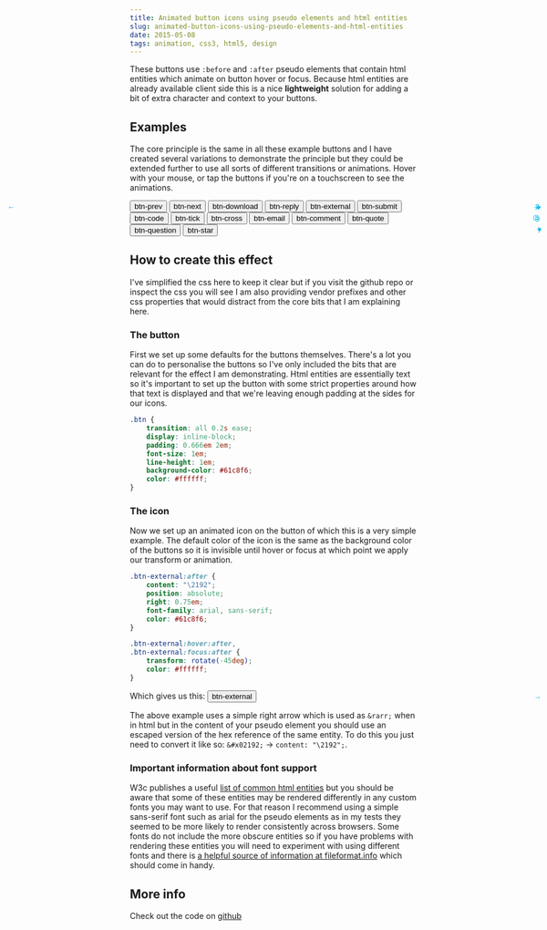 ```yaml
---
title: Animated button icons using pseudo elements and html entities
slug: animated-button-icons-using-pseudo-elements-and-html-entities
date: 2015-05-08
tags: animation, css3, html5, design
---
```


These buttons use `:before` and `:after` pseudo elements that contain html entities which animate on button hover or focus. Because html entities are already available client side this is a nice **lightweight** solution for adding a bit of extra character and context to your buttons.

## Examples

The core principle is the same in all these example buttons and I have created several variations to demonstrate the principle but they could be extended further to use all sorts of different transitions or animations. Hover with your mouse, or tap the buttons if you're on a touchscreen to see the animations.

<button class="btn btn-prev">btn-prev</button> <button class="btn btn-next">btn-next</button> <button class="btn btn-download">btn-download</button> <button class="btn btn-reply">btn-reply</button> <button class="btn btn-external">btn-external</button> <button class="btn btn-submit">btn-submit</button> <button class="btn btn-code">btn-code</button> <button class="btn btn-tick">btn-tick</button> <button class="btn btn-cross">btn-cross</button> <button class="btn btn-email">btn-email</button> <button class="btn btn-comment">btn-comment</button> <button class="btn btn-quote">btn-quote</button> <button class="btn btn-question">btn-question</button> <button class="btn btn-star">btn-star</button>

## How to create this effect

I've simplified the css here to keep it clear but if you visit the github repo or inspect the css you will see I am also providing vendor prefixes and other css properties that would distract from the core bits that I am explaining here.

### The button

First we set up some defaults for the buttons themselves. There's a lot you can do to personalise the buttons so I've only included the bits that are relevant for the effect I am demonstrating. Html entities are essentially text so it's important to set up the button with some strict properties around how that text is displayed and that we're leaving enough padding at the sides for our icons.

```css
.btn {
    transition: all 0.2s ease;
    display: inline-block;
    padding: 0.666em 2em;
    font-size: 1em;
    line-height: 1em;
    background-color: #61c8f6;
    color: #ffffff;
}
```

### The icon

Now we set up an animated icon on the button of which this is a very simple example. The default color of the icon is the same as the background color of the buttons so it is invisible until hover or focus at which point we apply our transform or animation.

```css
.btn-external:after {
    content: "\2192";
    position: absolute;
    right: 0.75em;
    font-family: arial, sans-serif;
    color: #61c8f6;
}

.btn-external:hover:after,
.btn-external:focus:after {
    transform: rotate(-45deg);
    color: #ffffff;
}
```

Which gives us this: <button class="btn btn-external">btn-external</button>

The above example uses a simple right arrow which is used as `&rarr;` when in html but in the content of your pseudo element you should use an escaped version of the hex reference of the same entity. To do this you just need to convert it like so: `&#x02192;` -> `content: "\2192";`.

### Important information about font support

W3c publishes a useful [list of common html entities][1] but you should be aware that some of these entities may be rendered differently in any custom fonts you may want to use. For that reason I recommend using a simple sans-serif font such as arial for the pseudo elements as in my tests they seemed to be more likely to render consistently across browsers. Some fonts do not include the more obscure entities so if you have problems with rendering these entities you will need to experiment with using different fonts and there is [a helpful source of information at fileformat.info][2] which should come in handy.

## More info

Check out the code on [github][3]

<style>
@-webkit-keyframes blink {
  1%,
  50% {
    opacity: 1;
  }
  51%,
  100% {
    opacity: 0;
  }
}
@keyframes blink {
  0%,
  50% {
    opacity: 0;
  }
  51%,
  100% {
    opacity: 1;
  }
}
@-webkit-keyframes rotate {
  1% {
    -webkit-transform: rotateZ(0deg);
    -moz-transform: rotateZ(0deg);
    -ms-transform: rotateZ(0deg);
    -o-transform: rotateZ(0deg);
    transform: rotateZ(0deg);
  }
  100% {
    -webkit-transform: rotateZ(360deg);
    -moz-transform: rotateZ(360deg);
    -ms-transform: rotateZ(360deg);
    -o-transform: rotateZ(360deg);
    transform: rotateZ(360deg);
  }
}
@keyframes rotate {
  1% {
    -webkit-transform: rotateZ(0deg);
    -moz-transform: rotateZ(0deg);
    -ms-transform: rotateZ(0deg);
    -o-transform: rotateZ(0deg);
    transform: rotateZ(0deg);
  }
  100% {
    -webkit-transform: rotateZ(360deg);
    -moz-transform: rotateZ(360deg);
    -ms-transform: rotateZ(360deg);
    -o-transform: rotateZ(360deg);
    transform: rotateZ(360deg);
  }
}
a.btn-prev:before,
button.btn-prev:before,
a.btn-prev:after,
button.btn-prev:after {
  backface-visibility: hidden;
  -webkit-backface-visibility: hidden;
  -webkit-transition: all 0.4s ease;
  -moz-transition: all 0.4s ease;
  -ms-transition: all 0.4s ease;
  -o-transition: all 0.4s ease;
  transition: all 0.4s ease;
  position: absolute;
  right: 0.75em;
  display: inline-block;
  font-family: arial, sans-serif;
  color: #00b5e9;
}
a.btn-prev:before,
button.btn-prev:before {
  right: auto;
  left: 0.75em;
}
a.btn-prev:hover:before,
button.btn-prev:hover:before,
a.btn-prev:focus:before,
button.btn-prev:focus:before,
a.btn-prev:hover:after,
button.btn-prev:hover:after,
a.btn-prev:focus:after,
button.btn-prev:focus:after {
  color: #ffffff;
}
a.btn-prev:before,
button.btn-prev:before {
  content: "\2190";
  -webkit-transform: translateX(0.2em);
  -moz-transform: translateX(0.2em);
  -ms-transform: translateX(0.2em);
  -o-transform: translateX(0.2em);
  transform: translateX(0.2em);
}
a.btn-prev:hover:before,
button.btn-prev:hover:before,
a.btn-prev:focus:before,
button.btn-prev:focus:before {
  -webkit-transform: translateX(0em);
  -moz-transform: translateX(0em);
  -ms-transform: translateX(0em);
  -o-transform: translateX(0em);
  transform: translateX(0em);
}
a.btn-next:before,
button.btn-next:before,
a.btn-next:after,
button.btn-next:after {
  backface-visibility: hidden;
  -webkit-backface-visibility: hidden;
  -webkit-transition: all 0.4s ease;
  -moz-transition: all 0.4s ease;
  -ms-transition: all 0.4s ease;
  -o-transition: all 0.4s ease;
  transition: all 0.4s ease;
  position: absolute;
  right: 0.75em;
  display: inline-block;
  font-family: arial, sans-serif;
  color: #00b5e9;
}
a.btn-next:before,
button.btn-next:before {
  right: auto;
  left: 0.75em;
}
a.btn-next:hover:before,
button.btn-next:hover:before,
a.btn-next:focus:before,
button.btn-next:focus:before,
a.btn-next:hover:after,
button.btn-next:hover:after,
a.btn-next:focus:after,
button.btn-next:focus:after {
  color: #ffffff;
}
a.btn-next:after,
button.btn-next:after {
  content: "\2192";
  -webkit-transform: translateX(-0.2em);
  -moz-transform: translateX(-0.2em);
  -ms-transform: translateX(-0.2em);
  -o-transform: translateX(-0.2em);
  transform: translateX(-0.2em);
}
a.btn-next:hover:after,
button.btn-next:hover:after,
a.btn-next:focus:after,
button.btn-next:focus:after {
  -webkit-transform: translateX(0em);
  -moz-transform: translateX(0em);
  -ms-transform: translateX(0em);
  -o-transform: translateX(0em);
  transform: translateX(0em);
}
a.btn-reply:before,
button.btn-reply:before,
a.btn-reply:after,
button.btn-reply:after {
  backface-visibility: hidden;
  -webkit-backface-visibility: hidden;
  -webkit-transition: all 0.4s ease;
  -moz-transition: all 0.4s ease;
  -ms-transition: all 0.4s ease;
  -o-transition: all 0.4s ease;
  transition: all 0.4s ease;
  position: absolute;
  right: 0.75em;
  display: inline-block;
  font-family: arial, sans-serif;
  color: #00b5e9;
}
a.btn-reply:before,
button.btn-reply:before {
  right: auto;
  left: 0.75em;
}
a.btn-reply:hover:before,
button.btn-reply:hover:before,
a.btn-reply:focus:before,
button.btn-reply:focus:before,
a.btn-reply:hover:after,
button.btn-reply:hover:after,
a.btn-reply:focus:after,
button.btn-reply:focus:after {
  color: #ffffff;
}
a.btn-reply:after,
button.btn-reply:after {
  content: "\21B5";
  -webkit-transform: rotate(-90deg);
  -moz-transform: rotate(-90deg);
  -ms-transform: rotate(-90deg);
  -o-transform: rotate(-90deg);
  transform: rotate(-90deg);
}
a.btn-reply:hover:after,
button.btn-reply:hover:after,
a.btn-reply:focus:after,
button.btn-reply:focus:after {
  -webkit-transform: rotate(0deg);
  -moz-transform: rotate(0deg);
  -ms-transform: rotate(0deg);
  -o-transform: rotate(0deg);
  transform: rotate(0deg);
}
a.btn-download:before,
button.btn-download:before,
a.btn-download:after,
button.btn-download:after {
  backface-visibility: hidden;
  -webkit-backface-visibility: hidden;
  -webkit-transition: all 0.4s ease;
  -moz-transition: all 0.4s ease;
  -ms-transition: all 0.4s ease;
  -o-transition: all 0.4s ease;
  transition: all 0.4s ease;
  position: absolute;
  right: 0.75em;
  display: inline-block;
  font-family: arial, sans-serif;
  color: #00b5e9;
}
a.btn-download:before,
button.btn-download:before {
  right: auto;
  left: 0.75em;
}
a.btn-download:hover:before,
button.btn-download:hover:before,
a.btn-download:focus:before,
button.btn-download:focus:before,
a.btn-download:hover:after,
button.btn-download:hover:after,
a.btn-download:focus:after,
button.btn-download:focus:after {
  color: #ffffff;
}
a.btn-download:after,
button.btn-download:after {
  content: "\2192";
  font-size: 85%;
}
a.btn-download:hover:after,
button.btn-download:hover:after,
a.btn-download:focus:after,
button.btn-download:focus:after {
  -webkit-transform: rotate(90deg);
  -moz-transform: rotate(90deg);
  -ms-transform: rotate(90deg);
  -o-transform: rotate(90deg);
  transform: rotate(90deg);
  border-right: 1px solid #fff;
}
a.btn-external:before,
button.btn-external:before,
a.btn-external:after,
button.btn-external:after {
  backface-visibility: hidden;
  -webkit-backface-visibility: hidden;
  -webkit-transition: all 0.4s ease;
  -moz-transition: all 0.4s ease;
  -ms-transition: all 0.4s ease;
  -o-transition: all 0.4s ease;
  transition: all 0.4s ease;
  position: absolute;
  right: 0.75em;
  display: inline-block;
  font-family: arial, sans-serif;
  color: #00b5e9;
}
a.btn-external:before,
button.btn-external:before {
  right: auto;
  left: 0.75em;
}
a.btn-external:hover:before,
button.btn-external:hover:before,
a.btn-external:focus:before,
button.btn-external:focus:before,
a.btn-external:hover:after,
button.btn-external:hover:after,
a.btn-external:focus:after,
button.btn-external:focus:after {
  color: #ffffff;
}
a.btn-external:after,
button.btn-external:after {
  content: "\2192";
}
a.btn-external:hover:after,
button.btn-external:hover:after,
a.btn-external:focus:after,
button.btn-external:focus:after {
  -webkit-transform: rotate(-45deg);
  -moz-transform: rotate(-45deg);
  -ms-transform: rotate(-45deg);
  -o-transform: rotate(-45deg);
  transform: rotate(-45deg);
}
a.btn-submit:before,
button.btn-submit:before,
a.btn-submit:after,
button.btn-submit:after {
  backface-visibility: hidden;
  -webkit-backface-visibility: hidden;
  -webkit-transition: all 0.4s ease;
  -moz-transition: all 0.4s ease;
  -ms-transition: all 0.4s ease;
  -o-transition: all 0.4s ease;
  transition: all 0.4s ease;
  position: absolute;
  right: 0.75em;
  display: inline-block;
  font-family: arial, sans-serif;
  color: #00b5e9;
}
a.btn-submit:before,
button.btn-submit:before {
  right: auto;
  left: 0.75em;
}
a.btn-submit:hover:before,
button.btn-submit:hover:before,
a.btn-submit:focus:before,
button.btn-submit:focus:before,
a.btn-submit:hover:after,
button.btn-submit:hover:after,
a.btn-submit:focus:after,
button.btn-submit:focus:after {
  color: #ffffff;
}
a.btn-submit:after,
button.btn-submit:after {
  content: "\00BB";
  -webkit-transform: translateX(-0.2em) scale(1.4);
  -moz-transform: translateX(-0.2em) scale(1.4);
  -ms-transform: translateX(-0.2em) scale(1.4);
  -o-transform: translateX(-0.2em) scale(1.4);
  transform: translateX(-0.2em) scale(1.4);
}
a.btn-submit:hover:after,
button.btn-submit:hover:after,
a.btn-submit:focus:after,
button.btn-submit:focus:after {
  -webkit-transform: translateX(0em) scale(1.4);
  -moz-transform: translateX(0em) scale(1.4);
  -ms-transform: translateX(0em) scale(1.4);
  -o-transform: translateX(0em) scale(1.4);
  transform: translateX(0em) scale(1.4);
}
a.btn-code:before,
button.btn-code:before,
a.btn-code:after,
button.btn-code:after {
  backface-visibility: hidden;
  -webkit-backface-visibility: hidden;
  -webkit-transition: all 0.4s ease;
  -moz-transition: all 0.4s ease;
  -ms-transition: all 0.4s ease;
  -o-transition: all 0.4s ease;
  transition: all 0.4s ease;
  position: absolute;
  right: 0.75em;
  display: inline-block;
  font-family: arial, sans-serif;
  color: #00b5e9;
}
a.btn-code:before,
button.btn-code:before {
  right: auto;
  left: 0.75em;
}
a.btn-code:hover:before,
button.btn-code:hover:before,
a.btn-code:focus:before,
button.btn-code:focus:before,
a.btn-code:hover:after,
button.btn-code:hover:after,
a.btn-code:focus:after,
button.btn-code:focus:after {
  color: #ffffff;
}
a.btn-code:before,
button.btn-code:before {
  left: auto;
  right: 1em;
  -webkit-transform: scaleX(0.75);
  -moz-transform: scaleX(0.75);
  -ms-transform: scaleX(0.75);
  -o-transform: scaleX(0.75);
  transform: scaleX(0.75);
  content: "\003E";
}
a.btn-code:after,
button.btn-code:after {
  right: 0.5em;
  -webkit-transition: none;
  -moz-transition: none;
  -ms-transition: none;
  -o-transition: none;
  transition: none;
  content: "\005F";
  -webkit-animation: blink 1s infinite normal linear;
  -moz-animation: blink 1s infinite normal linear;
  -ms-animation: blink 1s infinite normal linear;
  animation: blink 1s infinite normal linear;
}
a.btn-tick:before,
button.btn-tick:before,
a.btn-tick:after,
button.btn-tick:after {
  backface-visibility: hidden;
  -webkit-backface-visibility: hidden;
  -webkit-transition: all 0.4s ease;
  -moz-transition: all 0.4s ease;
  -ms-transition: all 0.4s ease;
  -o-transition: all 0.4s ease;
  transition: all 0.4s ease;
  position: absolute;
  right: 0.75em;
  display: inline-block;
  font-family: arial, sans-serif;
  color: #00b5e9;
}
a.btn-tick:before,
button.btn-tick:before {
  right: auto;
  left: 0.75em;
}
a.btn-tick:hover:before,
button.btn-tick:hover:before,
a.btn-tick:focus:before,
button.btn-tick:focus:before,
a.btn-tick:hover:after,
button.btn-tick:hover:after,
a.btn-tick:focus:after,
button.btn-tick:focus:after {
  color: #ffffff;
}
a.btn-tick:after,
button.btn-tick:after {
  content: "\2713";
  -webkit-transform: rotatey(90deg);
  -moz-transform: rotatey(90deg);
  -ms-transform: rotatey(90deg);
  -o-transform: rotatey(90deg);
  transform: rotatey(90deg);
}
a.btn-tick:hover:after,
button.btn-tick:hover:after,
a.btn-tick:focus:after,
button.btn-tick:focus:after {
  -webkit-transform: rotatey(0deg);
  -moz-transform: rotatey(0deg);
  -ms-transform: rotatey(0deg);
  -o-transform: rotatey(0deg);
  transform: rotatey(0deg);
}
a.btn-cross:before,
button.btn-cross:before,
a.btn-cross:after,
button.btn-cross:after {
  backface-visibility: hidden;
  -webkit-backface-visibility: hidden;
  -webkit-transition: all 0.4s ease;
  -moz-transition: all 0.4s ease;
  -ms-transition: all 0.4s ease;
  -o-transition: all 0.4s ease;
  transition: all 0.4s ease;
  position: absolute;
  right: 0.75em;
  display: inline-block;
  font-family: arial, sans-serif;
  color: #00b5e9;
}
a.btn-cross:before,
button.btn-cross:before {
  right: auto;
  left: 0.75em;
}
a.btn-cross:hover:before,
button.btn-cross:hover:before,
a.btn-cross:focus:before,
button.btn-cross:focus:before,
a.btn-cross:hover:after,
button.btn-cross:hover:after,
a.btn-cross:focus:after,
button.btn-cross:focus:after {
  color: #ffffff;
}
a.btn-cross:after,
button.btn-cross:after {
  content: "\2717";
  -webkit-transform: rotatey(90deg);
  -moz-transform: rotatey(90deg);
  -ms-transform: rotatey(90deg);
  -o-transform: rotatey(90deg);
  transform: rotatey(90deg);
}
a.btn-cross:hover:after,
button.btn-cross:hover:after,
a.btn-cross:focus:after,
button.btn-cross:focus:after {
  -webkit-transform: rotatey(0deg);
  -moz-transform: rotatey(0deg);
  -ms-transform: rotatey(0deg);
  -o-transform: rotatey(0deg);
  transform: rotatey(0deg);
}
a.btn-close:before,
button.btn-close:before,
a.btn-close:after,
button.btn-close:after {
  backface-visibility: hidden;
  -webkit-backface-visibility: hidden;
  -webkit-transition: all 0.4s ease;
  -moz-transition: all 0.4s ease;
  -ms-transition: all 0.4s ease;
  -o-transition: all 0.4s ease;
  transition: all 0.4s ease;
  position: absolute;
  right: 0.75em;
  display: inline-block;
  font-family: arial, sans-serif;
  color: #00b5e9;
}
a.btn-close:before,
button.btn-close:before {
  right: auto;
  left: 0.75em;
}
a.btn-close:hover:before,
button.btn-close:hover:before,
a.btn-close:focus:before,
button.btn-close:focus:before,
a.btn-close:hover:after,
button.btn-close:hover:after,
a.btn-close:focus:after,
button.btn-close:focus:after {
  color: #ffffff;
}
a.btn-close:after,
button.btn-close:after {
  content: "x";
  -webkit-transform: rotatex(90deg);
  -moz-transform: rotatex(90deg);
  -ms-transform: rotatex(90deg);
  -o-transform: rotatex(90deg);
  transform: rotatex(90deg);
}
a.btn-close:hover:after,
button.btn-close:hover:after,
a.btn-close:focus:after,
button.btn-close:focus:after {
  -webkit-transform: rotatex(0deg);
  -moz-transform: rotatex(0deg);
  -ms-transform: rotatex(0deg);
  -o-transform: rotatex(0deg);
  transform: rotatex(0deg);
}
a.btn-email:before,
button.btn-email:before,
a.btn-email:after,
button.btn-email:after {
  backface-visibility: hidden;
  -webkit-backface-visibility: hidden;
  -webkit-transition: all 0.4s ease;
  -moz-transition: all 0.4s ease;
  -ms-transition: all 0.4s ease;
  -o-transition: all 0.4s ease;
  transition: all 0.4s ease;
  position: absolute;
  right: 0.75em;
  display: inline-block;
  font-family: arial, sans-serif;
  color: #00b5e9;
}
a.btn-email:before,
button.btn-email:before {
  right: auto;
  left: 0.75em;
}
a.btn-email:hover:before,
button.btn-email:hover:before,
a.btn-email:focus:before,
button.btn-email:focus:before,
a.btn-email:hover:after,
button.btn-email:hover:after,
a.btn-email:focus:after,
button.btn-email:focus:after {
  color: #ffffff;
}
a.btn-email:after,
button.btn-email:after {
  content: "\0040";
  -webkit-transform: rotatez(90deg);
  -moz-transform: rotatez(90deg);
  -ms-transform: rotatez(90deg);
  -o-transform: rotatez(90deg);
  transform: rotatez(90deg);
}
a.btn-email:hover:after,
button.btn-email:hover:after,
a.btn-email:focus:after,
button.btn-email:focus:after {
  -webkit-transform: rotatez(0deg);
  -moz-transform: rotatez(0deg);
  -ms-transform: rotatez(0deg);
  -o-transform: rotatez(0deg);
  transform: rotatez(0deg);
}
a.btn-comment:before,
button.btn-comment:before,
a.btn-comment:after,
button.btn-comment:after {
  backface-visibility: hidden;
  -webkit-backface-visibility: hidden;
  -webkit-transition: all 0.4s ease;
  -moz-transition: all 0.4s ease;
  -ms-transition: all 0.4s ease;
  -o-transition: all 0.4s ease;
  transition: all 0.4s ease;
  position: absolute;
  right: 0.75em;
  display: inline-block;
  font-family: arial, sans-serif;
  color: #00b5e9;
}
a.btn-comment:before,
button.btn-comment:before {
  right: auto;
  left: 0.75em;
}
a.btn-comment:hover:before,
button.btn-comment:hover:before,
a.btn-comment:focus:before,
button.btn-comment:focus:before,
a.btn-comment:hover:after,
button.btn-comment:hover:after,
a.btn-comment:focus:after,
button.btn-comment:focus:after {
  color: #ffffff;
}
a.btn-comment:after,
button.btn-comment:after {
  content: "\2026";
  -webkit-transform: translateX(2em);
  -moz-transform: translateX(2em);
  -ms-transform: translateX(2em);
  -o-transform: translateX(2em);
  transform: translateX(2em);
}
a.btn-comment:hover:after,
button.btn-comment:hover:after,
a.btn-comment:focus:after,
button.btn-comment:focus:after {
  -webkit-transform: translateX(0);
  -moz-transform: translateX(0);
  -ms-transform: translateX(0);
  -o-transform: translateX(0);
  transform: translateX(0);
}
a.btn-quote:before,
button.btn-quote:before,
a.btn-quote:after,
button.btn-quote:after {
  backface-visibility: hidden;
  -webkit-backface-visibility: hidden;
  -webkit-transition: all 0.4s ease;
  -moz-transition: all 0.4s ease;
  -ms-transition: all 0.4s ease;
  -o-transition: all 0.4s ease;
  transition: all 0.4s ease;
  position: absolute;
  right: 0.75em;
  display: inline-block;
  font-family: arial, sans-serif;
  color: #00b5e9;
}
a.btn-quote:before,
button.btn-quote:before {
  right: auto;
  left: 0.75em;
}
a.btn-quote:hover:before,
button.btn-quote:hover:before,
a.btn-quote:focus:before,
button.btn-quote:focus:before,
a.btn-quote:hover:after,
button.btn-quote:hover:after,
a.btn-quote:focus:after,
button.btn-quote:focus:after {
  color: #ffffff;
}
a.btn-quote:before,
button.btn-quote:before {
  left: 1em;
  content: "\201C";
  -webkit-transform: translateX(-2em);
  -moz-transform: translateX(-2em);
  -ms-transform: translateX(-2em);
  -o-transform: translateX(-2em);
  transform: translateX(-2em);
}
a.btn-quote:after,
button.btn-quote:after {
  right: 1em;
  content: "\201D";
  -webkit-transform: translateX(2em);
  -moz-transform: translateX(2em);
  -ms-transform: translateX(2em);
  -o-transform: translateX(2em);
  transform: translateX(2em);
}
a.btn-quote:hover:before,
button.btn-quote:hover:before,
a.btn-quote:focus:before,
button.btn-quote:focus:before {
  -webkit-transform: translateX(0);
  -moz-transform: translateX(0);
  -ms-transform: translateX(0);
  -o-transform: translateX(0);
  transform: translateX(0);
}
a.btn-quote:hover:after,
button.btn-quote:hover:after,
a.btn-quote:focus:after,
button.btn-quote:focus:after {
  -webkit-transform: translateX(0);
  -moz-transform: translateX(0);
  -ms-transform: translateX(0);
  -o-transform: translateX(0);
  transform: translateX(0);
}
a.btn-question:before,
button.btn-question:before,
a.btn-question:after,
button.btn-question:after {
  backface-visibility: hidden;
  -webkit-backface-visibility: hidden;
  -webkit-transition: all 0.4s ease;
  -moz-transition: all 0.4s ease;
  -ms-transition: all 0.4s ease;
  -o-transition: all 0.4s ease;
  transition: all 0.4s ease;
  position: absolute;
  right: 0.75em;
  display: inline-block;
  font-family: arial, sans-serif;
  color: #00b5e9;
}
a.btn-question:before,
button.btn-question:before {
  right: auto;
  left: 0.75em;
}
a.btn-question:hover:before,
button.btn-question:hover:before,
a.btn-question:focus:before,
button.btn-question:focus:before,
a.btn-question:hover:after,
button.btn-question:hover:after,
a.btn-question:focus:after,
button.btn-question:focus:after {
  color: #ffffff;
}
a.btn-question:after,
button.btn-question:after {
  content: "\003F";
  -webkit-transform: rotateZ(360deg);
  -moz-transform: rotateZ(360deg);
  -ms-transform: rotateZ(360deg);
  -o-transform: rotateZ(360deg);
  transform: rotateZ(360deg);
}
a.btn-question:hover:after,
button.btn-question:hover:after,
a.btn-question:focus:after,
button.btn-question:focus:after {
  -webkit-transform: rotateZ(0deg);
  -moz-transform: rotateZ(0deg);
  -ms-transform: rotateZ(0deg);
  -o-transform: rotateZ(0deg);
  transform: rotateZ(0deg);
}
a.btn-star:before,
button.btn-star:before,
a.btn-star:after,
button.btn-star:after {
  backface-visibility: hidden;
  -webkit-backface-visibility: hidden;
  -webkit-transition: all 0.4s ease;
  -moz-transition: all 0.4s ease;
  -ms-transition: all 0.4s ease;
  -o-transition: all 0.4s ease;
  transition: all 0.4s ease;
  position: absolute;
  right: 0.75em;
  display: inline-block;
  font-family: arial, sans-serif;
  color: #00b5e9;
}
a.btn-star:before,
button.btn-star:before {
  right: auto;
  left: 0.75em;
}
a.btn-star:hover:before,
button.btn-star:hover:before,
a.btn-star:focus:before,
button.btn-star:focus:before,
a.btn-star:hover:after,
button.btn-star:hover:after,
a.btn-star:focus:after,
button.btn-star:focus:after {
  color: #ffffff;
}
a.btn-star:after,
button.btn-star:after {
  content: "\2605";
  font-size: 80%;
  -webkit-transform: rotateZ(45deg);
  -moz-transform: rotateZ(45deg);
  -ms-transform: rotateZ(45deg);
  -o-transform: rotateZ(45deg);
  transform: rotateZ(45deg);
}
a.btn-star:hover:after,
button.btn-star:hover:after,
a.btn-star:focus:after,
button.btn-star:focus:after {
  -webkit-transform: rotateZ(0);
  -moz-transform: rotateZ(0);
  -ms-transform: rotateZ(0);
  -o-transform: rotateZ(0);
  transform: rotateZ(0);
}
</style>

[1]: http://dev.w3.org/html5/html-author/charref
[2]: http://www.fileformat.info/info/unicode/char/search.html
[3]: https://github.com/leejordan/Button-animations
